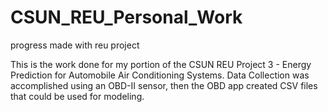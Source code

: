 # CSUN_REU_Personal_Work
progress made with reu project


This is the work done for my portion of the CSUN REU Project 3 - Energy Prediction for Automobile 
Air Conditioning Systems. Data Collection was accomplished using an OBD-II sensor, then the OBD app created CSV files that could be used for modeling. 
